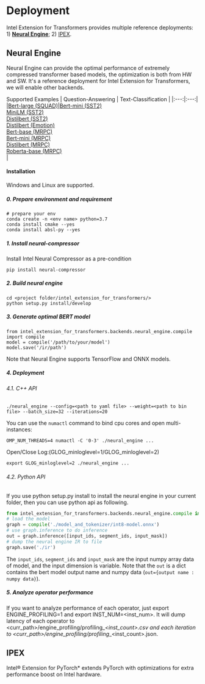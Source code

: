 # Deployment
Intel Extension for Transformers provides multiple reference deployments: 1) [**Neural Engine**](neural_engine); 2) [IPEX](ipex/).

## Neural Engine
Neural Engine can provide the optimal performance of extremely compressed transformer based models, the optimization is both from HW and SW. It's a reference deployment for Intel Extension for Transformers, we will enable other backends.

Supported Examples
| Question-Answering | Text-Classification |
|:---:|:---:|
|[Bert-large (SQUAD)](https://github.com/intel/intel-extension-for-transformers/tree/develop/examples/deployment/neural_engine/squad/bert_large)|[Bert-mini (SST2)](https://github.com/intel/intel-extension-for-transformers/tree/develop/examples/deployment/neural_engine/sst2/bert_mini)</br> [MiniLM (SST2)](https://github.com/intel/intel-extension-for-transformers/tree/develop/examples/deployment/neural_engine/sst2/minilm_l6_h384_uncased)</br> [Distilbert (SST2)](https://github.com/intel/intel-extension-for-transformers/tree/develop/examples/deployment/neural_engine/sst2/distilbert_base_uncased) </br> [Distilbert (Emotion)](https://github.com/intel/intel-extension-for-transformers/tree/develop/examples/deployment/neural_engine/emotion/distilbert_base_uncased) </br> [Bert-base (MRPC)](https://github.com/intel/intel-extension-for-transformers/tree/develop/examples/deployment/neural_engine/mrpc/bert_base)</br> [Bert-mini (MRPC)](https://github.com/intel/intel-extension-for-transformers/tree/develop/examples/deployment/neural_engine/mrpc/bert_mini)</br>[Distilbert (MRPC)](https://github.com/intel/intel-extension-for-transformers/tree/develop/examples/deployment/neural_engine/mrpc/distilbert_base_uncased)</br> [Roberta-base (MRPC)](https://github.com/intel/intel-extension-for-transformers/tree/develop/examples/deployment/neural_engine/mrpc/roberta_base)</br>|

#### Installation
Windows and Linux are supported.

##### 0. Prepare environment and requirement
```
# prepare your env
conda create -n <env name> python=3.7
conda install cmake --yes
conda install absl-py --yes
```

##### 1. Install neural-compressor

Install Intel Neural Compressor as a pre-condition

```
pip install neural-compressor
```

##### 2. Build neural engine

```
cd <project folder/intel_extension_for_transformers/>
python setup.py install/develop
```

##### 3. Generate optimal BERT model

```
from intel_extension_for_transformers.backends.neural_engine.compile import compile
model = compile('/path/to/your/model')
model.save('/ir/path')
```
Note that Neural Engine supports TensorFlow and ONNX models.

##### 4. Deployment

###### 4.1. C++ API

`./neural_engine --config=<path to yaml file> --weight=<path to bin file> --batch_size=32 --iterations=20`

You can use the `numactl` command to bind cpu cores and open multi-instances:

`OMP_NUM_THREADS=4 numactl -C '0-3' ./neural_engine ...`

Open/Close Log:(GLOG_minloglevel=1/GLOG_minloglevel=2)

`export GLOG_minloglevel=2 ./neural_engine ...`


###### 4.2. Python API

If you use python setup.py install to install the neural engine in your current folder, then you can use python api as following.

```python
from intel_extension_for_transformers.backends.neural_engine.compile import compile
# load the model
graph = compile('./model_and_tokenizer/int8-model.onnx')
# use graph.inference to do inference
out = graph.inference([input_ids, segment_ids, input_mask])
# dump the neural engine IR to file
graph.save('./ir')
```

The `input_ids`, `segment_ids` and `input_mask` are the input numpy array data of model, and the input dimension is variable. 
Note that the `out` is a dict contains the bert model output name and numpy data (`out={output name : numpy data}`). 

##### 5. Analyze operator performance

If you want to analyze performance of each operator, just export ENGINE_PROFILING=1 and export INST_NUM=<inst_num>.
It will dump latency of each operator to <curr_path>/engine_profiling/profiling_<time>_<inst_count>.csv and each iteration to <curr_path>/engine_profiling/profiling_<time>_<inst_count>.json.

## IPEX
Intel® Extension for PyTorch* extends PyTorch with optimizations for extra performance boost on Intel hardware.

